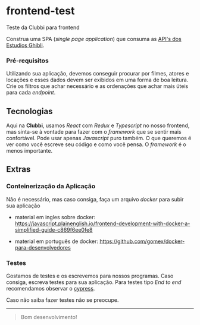 # frontend-test
Teste da Clubbi para frontend

Construa uma SPA (_single page application_) que consuma as [API's dos Estudios Ghibli](https://ghibliapi.herokuapp.com/).


### Pré-requisitos

Utilizando sua aplicação, devemos conseguir procurar por filmes, atores e locações e esses dados devem ser exibidos em uma forma de boa leitura.
Crie os filtros que achar necessário e as ordenações que achar mais úteis para cada _endpoint_.


## Tecnologias

Aqui na __Clubbi__, usamos _React_ com _Redux_ e _Typescript_ no nosso frontend, mas sinta-se à vontade para fazer com o _framework_ que se sentir mais confortável. Pode usar apenas _Javascript_ puro também.
O que queremos é ver como você escreve seu código e como você pensa. O _framework_ é o menos importante.


## Extras


### Conteinerização da Aplicação

Não é necessário, mas caso consiga, faça um arquivo _docker_ para subir sua aplicação


- material em ingles sobre docker: https://javascript.plainenglish.io/frontend-development-with-docker-a-simplified-guide-c869f6ee0fe8


- material em português de docker: https://github.com/gomex/docker-para-desenvolvedores


### Testes
Gostamos de testes e os escrevemos para nossos programas. Caso consiga, escreva testes para sua aplicação.
Para testes tipo _End to end_ recomendamos observar o [cypress](https://www.cypress.io/).

Caso não saiba fazer testes não se preocupe.


---
> Bom desenvolvimento!
